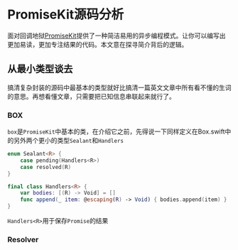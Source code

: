 # PromiseKit源码分析

面对回调地狱[PromiseKit](https://github.com/mxcl/PromiseKit)提供了一种简洁易用的异步编程模式。让你可以编写出更加易读，更加专注结果的代码。本文意在探寻简介背后的逻辑。

## 从最小类型谈去
搞清复杂封装的源码中最基本的类型就好比搞清一篇英文文章中所有看不懂的生词的意思。再想看懂文章，只需要把已知信息串联起来就行了。

### BOX
`box`是`PromiseKit`中基本的类，在介绍它之前，先得说一下同样定义在Box.swift中的另外两个更小的类型`Sealant`和`Handlers`
```Swift
enum Sealant<R> {
    case pending(Handlers<R>)
    case resolved(R)
}

final class Handlers<R> {
    var bodies: [(R) -> Void] = []
    func append(_ item: @escaping(R) -> Void) { bodies.append(item) }
}
```
`Handlers<R>`用于保存`Promise`的结果



### Resolver



